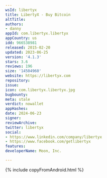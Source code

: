 ```yaml
---
wsId: libertyx
title: LibertyX - Buy Bitcoin
altTitle: 
authors:
- danny
appId: com.libertyx.libertyx
appCountry: us
idd: 966538981
released: 2015-02-20
updated: 2023-06-25
version: '4.1.3'
stars: 3.6
reviews: 196
size: '14504960'
website: https://libertyx.com
repository: 
issue: 
icon: com.libertyx.libertyx.jpg
bugbounty: 
meta: stale
verdict: nowallet
appHashes: 
date: 2024-06-23
signer: 
reviewArchive: 
twitter: libertyx
social:
- https://www.linkedin.com/company/libertyx
- https://www.facebook.com/getlibertyx
features: 
developerName: Moon, Inc.

---
```


 {% include copyFromAndroid.html %}
